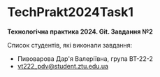 # TechPrakt2024Task1
**Технологічна практика 2024. Git. Завдання №2**

Список студентів, які виконали завдання:
* Пивоварова Дар'я Валеріївна, група ВТ-22-2
* vt222_pdv@student.ztu.edu.ua
